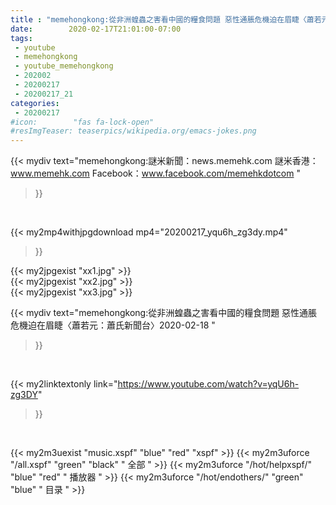 ```yaml
---
title : "memehongkong:從非洲蝗蟲之害看中國的糧食問題 惡性通脹危機迫在眉睫〈蕭若元：蕭氏新聞台〉2020-02-18 "
date:        2020-02-17T21:01:00-07:00
tags:
 - youtube
 - memehongkong
 - youtube_memehongkong
 - 202002
 - 20200217
 - 20200217_21
categories:
 - 20200217
#icon:        "fas fa-lock-open"
#resImgTeaser: teaserpics/wikipedia.org/emacs-jokes.png
---
```


{{< mydiv text="memehongkong:謎米新聞：news.memehk.com 謎米香港： www.memehk.com Facebook：www.facebook.com/memehkdotcom "
>}}
<br>


{{< my2mp4withjpgdownload mp4="20200217_yqu6h_zg3dy.mp4"
>}}

{{< my2jpgexist "xx1.jpg" >}}<br>
{{< my2jpgexist "xx2.jpg" >}}<br>
{{< my2jpgexist "xx3.jpg" >}}<br>



{{< mydiv text="memehongkong:從非洲蝗蟲之害看中國的糧食問題 惡性通脹危機迫在眉睫〈蕭若元：蕭氏新聞台〉2020-02-18 "
>}}
<br>

{{< my2linktextonly link="https://www.youtube.com/watch?v=yqU6h-zg3DY"
>}}


<br>

{{< my2m3uexist "music.xspf"        "blue"   "red"    "xspf" >}} {{< my2m3uforce "/all.xspf"         "green"  "black"  " 全部 " >}} {{< my2m3uforce "/hot/helpxspf/"    "blue"   "red"    " 播放器 " >}} {{< my2m3uforce "/hot/endothers/"   "green"  "blue"   " 目录 " >}} 
